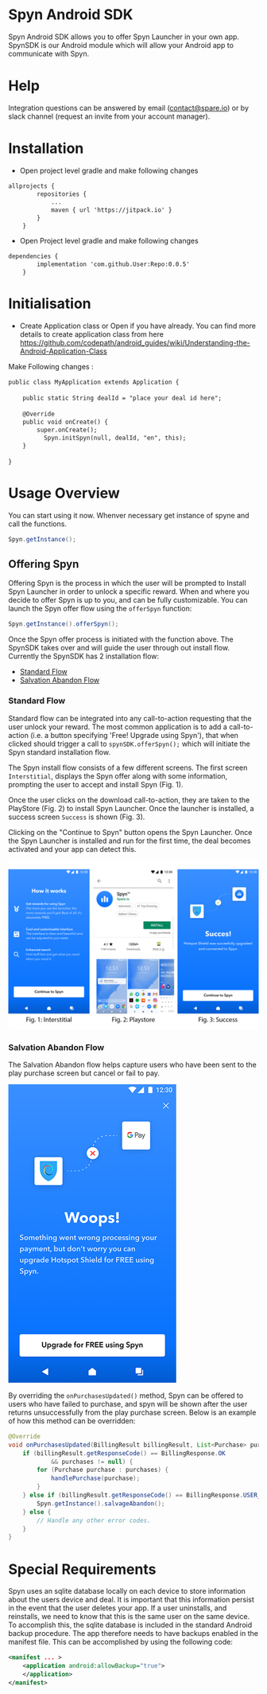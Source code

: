 # Spyn Android SDK
Spyn Android SDK allows you to offer Spyn Launcher in your own app. SpynSDK is our Android module which will allow your Android app to communicate with Spyn.

# Help

Integration questions can be answered by email (contact@spare.io) or by slack channel (request an invite from your account manager).

# Installation

- Open project level gradle and make following changes
```appgradle
allprojects {
		repositories {
			...
			maven { url 'https://jitpack.io' }
		}
	}
  ```
- Open Project level gradle and make following changes
```projectlevel
dependencies {
		implementation 'com.github.User:Repo:0.0.5'
	}
```
# Initialisation
- Create Application class or Open if you have already. 
You can find more details to create application class from here https://github.com/codepath/android_guides/wiki/Understanding-the-Android-Application-Class

Make Following changes :
```
public class MyApplication extends Application {

    public static String dealId = "place your deal id here";

    @Override
    public void onCreate() {
        super.onCreate();
          Spyn.initSpyn(null, dealId, "en", this);
    }

}
```

# Usage Overview

You can start using it now. Whenver necessary get instance of spyne and call the functions.

```java
Spyn.getInstance();
```


## Offering Spyn

Offering Spyn is the process in which the user will be prompted to Install Spyn Launcher in order to unlock a specific reward. When and where you decide to offer Spyn is up to you, and can be fully customizable. You can launch the Spyn offer flow using the `offerSpyn` function:

```java
Spyn.getInstance().offerSpyn();
```

Once the Spyn offer process is initiated with the function above. The SpynSDK takes over and will guide the user through out install flow. Currently the SpynSDK has 2 installation flow:

- [Standard Flow](#standard-flow)
- [Salvation Abandon Flow](#salvation-abandon-flow)

### Standard Flow

Standard flow can be integrated into any call-to-action requesting that the user unlock your reward. The most common application is to add a call-to-action (i.e. a button specifying 'Free! Upgrade using Spyn'), that when clicked should trigger a call to `spynSDK.offerSpyn();` which will initiate the Spyn standard installation flow.

The Spyn install flow consists of a few different screens. The first screen `Interstitial`, displays the Spyn offer along with some information, prompting the user to accept and install Spyn (Fig. 1).

Once the user clicks on the download call-to-action, they are taken to the PlayStore (Fig. 2) to install Spyn Launcher. Once the launcher is installed, a success screen `Success` is shown (Fig. 3).

Clicking on the "Continue to Spyn" button opens the Spyn Launcher. Once the Spyn Launcher is installed and run for the first time, the deal becomes activated and your app can detect this.

![Standard Flow](./docs/standard-flow.png?raw=true "Standard Flow")

### Salvation Abandon Flow

The Salvation Abandon flow helps capture users who have been sent to the play purchase screen but cancel or fail to pay.

![Abandon Flow](./docs/abandon-flow.png?raw=true "Abandon Flow")

By overriding the `onPurchasesUpdated()` method, Spyn can be offered to users who have failed to purchase, and spyn will be shown after the user returns unsuccessfully from the play purchase screen. Below is an example of how this method can be overridden:

```java
@Override
void onPurchasesUpdated(BillingResult billingResult, List<Purchase> purchases) {
    if (billingResult.getResponseCode() == BillingResponse.OK
            && purchases != null) {
        for (Purchase purchase : purchases) {
            handlePurchase(purchase);
        }
    } else if (billingResult.getResponseCode() == BillingResponse.USER_CANCELED) {
        Spyn.getInstance().salvageAbandon();
    } else {
        // Handle any other error codes.
    }
}
```

# Special Requirements
Spyn uses an sqlite database locally on each device to store information about the users device and deal. It is important that this information persist in the event that the user deletes your app. If a user uninstalls, and reinstalls, we need to know that this is the same user on the same device. To accomplish this, the sqlite database is included in the standard Android backup procedure. The app therefore needs to have backups enabled in the manifest file. This can be accomplished by using the following code:
```xml
<manifest ... >
    <application android:allowBackup="true">
    </application>
</manifest>
```

